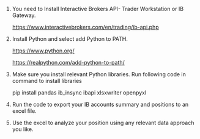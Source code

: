 1.  You need to Install Interactive Brokers API- Trader Workstation or IB Gateway.

    https://www.interactivebrokers.com/en/trading/ib-api.php

2. Install Python and select add Python to PATH.

   https://www.python.org/

   https://realpython.com/add-python-to-path/

3. Make sure you install relevant Python libraries. Run following code in command to install libraries

   pip install pandas ib_insync ibapi xlsxwriter openpyxl

4. Run the code to export your IB accounts summary and positions to an excel file.

5. Use the excel to analyze your position using any relevant data approach you like.
